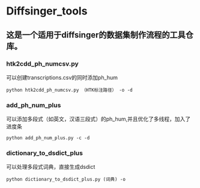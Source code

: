 # Diffsinger_tools

## 这是一个适用于diffsinger的数据集制作流程的工具仓库。

### htk2cdd_ph_numcsv.py

可以创建transcriptions.csv的同时添加ph_hum

```
python htk2cdd_ph_numcsv.py （HTK标注路径） -o -d
```

### add_ph_num_plus

可以添加多段式（如英文，汉语三段式）的ph_hum,并且优化了多线程，加入了进度条
```
python add_ph_num_plus.py -c -d 
```

### dictionary_to_dsdict_plus

可以处理多段式词典，直接生成dsdict

```
python dictionary_to_dsdict_plus.py (词典) -o 
```
